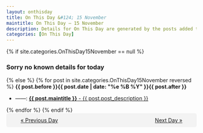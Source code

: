 ```yaml
---
layout: onthisday
title: On This Day &#124; 15 November
maintitle: On This Day — 15 November
description: Details for On This Day are generated by the posts added to the website so the content is subject to changes/updates over time.
categories: [On This Day]
---
```


{% if site.categories.OnThisDay15November == null %}
<h3>Sorry no known details for today</h3>
{% else %}
{% for post in site.categories.OnThisDay15November reversed %}
<strong>{{ post.before }}{{ post.date | date: "%e %B %Y" }}{{ post.after }}</strong>
<ul>
<li> ——: <a class="{{ post.class }}" href="{{ post.url }}"><strong>{{ post.maintitle }}</strong> - {{ post.post_description }}</a></li>
</ul>
{% endfor %}
{% endif %}
<br />
<div style="background-color: #f3f3f3; padding: 10px; border-radius: 5px; text-align: center; display: flex; justify-content: space-evenly;">
<a href="/onthisday/11/11-14">« Previous Day</a>
<span style="visibility:hidden;">[ Visit Leap Year February 29 ]</span>
<a href="/onthisday/11/11-16">Next Day »</a>
</div>
